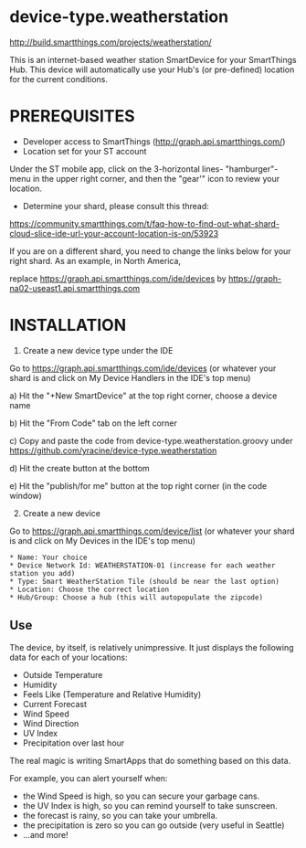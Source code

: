 device-type.weatherstation
==========================

http://build.smartthings.com/projects/weatherstation/

This is an internet-based weather station SmartDevice for your SmartThings Hub.  This device will
automatically use your Hub's (or pre-defined) location for the current conditions.


# PREREQUISITES


- Developer access to SmartThings (http://graph.api.smartthings.com/)
- Location set for your ST account 

Under the ST mobile app, click on the 3-horizontal lines- "hamburger"- menu in the upper right corner, and then the "gear'" icon to review your location.

- Determine your shard, please consult this thread:

https://community.smartthings.com/t/faq-how-to-find-out-what-shard-cloud-slice-ide-url-your-account-location-is-on/53923

If you are on a different shard, you need to change the links below for your right shard. 
As an example, in North America,

replace https://graph.api.smartthings.com/ide/devices by https://graph-na02-useast1.api.smartthings.com


# INSTALLATION

1. Create a new device type under the IDE 

Go to https://graph.api.smartthings.com/ide/devices (or whatever your shard is and click on My Device Handlers in the IDE's top menu)

a) Hit the "+New SmartDevice" at the top right corner, choose a device name

b) Hit the "From Code" tab on the left corner

c) Copy and paste the code from device-type.weatherstation.groovy under https://github.com/yracine/device-type.weatherstation

d) Hit the create button at the bottom

e) Hit the "publish/for me" button at the top right corner (in the code window)


2. Create a new device 

Go to https://graph.api.smartthings.com/device/list  (or whatever your shard is and click on My Devices in the IDE's top menu)

    * Name: Your choice
    * Device Network Id: WEATHERSTATION-01 (increase for each weather station you add)
    * Type: Smart WeatherStation Tile (should be near the last option)
    * Location: Choose the correct location
    * Hub/Group: Choose a hub (this will autopopulate the zipcode)



## Use

The device, by itself, is relatively unimpressive. It just displays the following data
for each of your locations:

 * Outside Temperature
 * Humidity
 * Feels Like (Temperature and Relative Humidity)
 * Current Forecast
 * Wind Speed
 * Wind Direction
 * UV Index
 * Precipitation over last hour

The real magic is writing SmartApps that do something based on this data.

For example, you can alert yourself when:

 * the Wind Speed is high, so you can secure your garbage cans.
 * the UV Index is high, so you can remind yourself to take sunscreen.
 * the forecast is rainy, so you can take your umbrella.
 * the precipitation is zero so you can go outside (very useful in Seattle)
 * ...and more!

